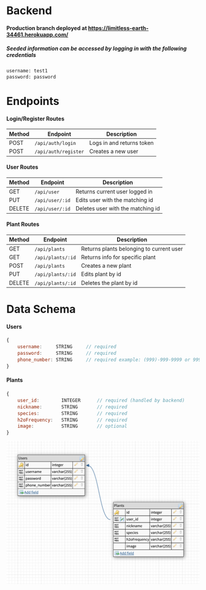 # Backend
#### Production branch deployed at https://limitless-earth-34461.herokuapp.com/
##### Seeded information can be accessed by logging in with the following credentials
```
username: test1
password: password
```

# Endpoints

#### Login/Register Routes

| Method | Endpoint                |  Description                                  |
| ------ | ----------------------- |  -------------------------------------------- |
| POST   | `/api/auth/login`       |  Logs in and returns token                    |
| POST   | `/api/auth/register`    |  Creates a new user                           |


#### User Routes

| Method | Endpoint                 |  Description                                                                         |
| ------ | ------------------------ |  ----------------------------------------------------------------------------------- |
| GET    | `/api/user`              |  Returns current user logged in               |
| PUT    | `/api/user/:id`          |  Edits user with the matching id              |
| DELETE | `/api/user/:id`          |  Deletes user with the matching id            |

#### Plant Routes

| Method | Endpoint                     |  Description                                                                       |
| ------ | -----------------------      |  --------------------------------------------------------------------------------- |
| GET    | `/api/plants`              |  Returns plants belonging to current user |
| GET    | `/api/plants/:id`          |  Returns info for specific plant          |
| POST   | `/api/plants`              |  Creates a new plant                      |
| PUT    | `/api/plants/:id`          |  Edits plant by id                        |
| DELETE | `/api/plants/:id`          |  Deletes the plant by id                  |

# Data Schema

#### Users
```js
{
    username:     STRING     // required
    password:     STRING     // required
    phone_number: STRING     // required example: (999)-999-9999 or 999-999-9999
}
```
#### Plants
```js
{
    user_id:        INTEGER      // required (handled by backend)
    nickname:       STRING       // required
    species:        STRING       // required
    h2oFrequency:   STRING       // required
    image:          STRING       // optional
}
```

![alt text](https://github.com/Lambda-Build-Week-Water-My-Plants-II/back-end/blob/master/Water_My_Plants_DB_DESIGN.png "Water my plants")
